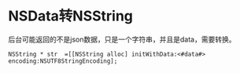 # NSData转NSString

后台可能返回的不是json数据，只是一个字符串，并且是data，需要转换。

```
NSString * str  =[[NSString alloc] initWithData:<#data#> encoding:NSUTF8StringEncoding];
```

